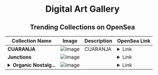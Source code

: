 <div align="center">

# Digital Art Gallery

## Trending Collections on OpenSea

| Collection Name                       | Image                                                                                     | Description                       | OpenSea Link                                                                                          |
|---------------------------------------|-------------------------------------------------------------------------------------------|-----------------------------------|--------------------------------------------------------------------------------------------------------|
| **CUARANJA** | ![Image](https://i.seadn.io/s/raw/files/aaba53a2a788adfa0b0a5a7caae83626.png?w=500&auto=format?w=200&auto=format) | CUARANJA | <details><summary>Link</summary>[CUARANJA](https://opensea.io/collection/cuaranja)</details> |
| **Junctions** | ![Image](https://i.seadn.io/s/raw/files/4b180cdad3b17c7dcc0f6d5da74d67a4.png?w=500&auto=format?w=200&auto=format) |  | <details><summary>Link</summary>[Junctions](https://opensea.io/collection/junctions-1)</details> |
| **<details><summary>Organic Nostalg...</summary>Organic Nostalgia</details>** | ![Image](https://i.seadn.io/s/raw/files/81e51f577d280dcb540b7b42fcffd94a.jpg?w=500&auto=format?w=200&auto=format) |  | <details><summary>Link</summary>[Organic Nostalgia](https://opensea.io/collection/organic-nostalgia)</details> |

</div>